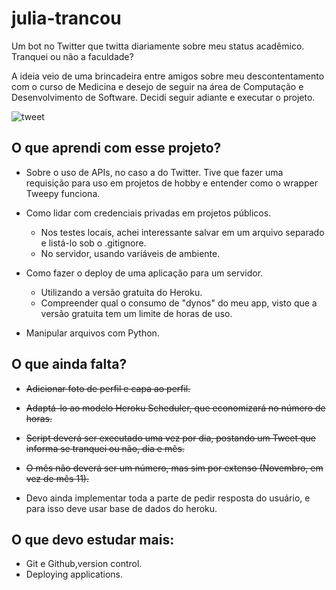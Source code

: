 # julia-trancou
Um bot no Twitter que twitta diariamente sobre meu status acadêmico. Tranquei ou não a faculdade?

A ideia veio de uma brincadeira entre amigos sobre meu descontentamento com o curso de Medicina e desejo de seguir na área de Computação e Desenvolvimento de Software. Decidi seguir adiante e executar o projeto.



![tweet](https://user-images.githubusercontent.com/85142222/140836287-61fa9d40-4166-4855-9d75-46e1e6782bba.png)

## O que aprendi com esse projeto?
- Sobre o uso de APIs, no caso a do Twitter. Tive que fazer uma requisição para uso em projetos de hobby e entender como o wrapper Tweepy funciona.

- Como lidar com credenciais privadas em projetos públicos.
  - Nos testes locais, achei interessante salvar em um arquivo separado e listá-lo sob o .gitignore.
  -  No servidor, usando variáveis de ambiente.

- Como fazer o deploy de uma aplicação para um servidor.
  - Utilizando a versão gratuita do Heroku.
  - Compreender qual o consumo de "dynos" do meu app, visto que a versão gratuita tem um limite de horas de uso.

- Manipular arquivos com Python.


## O que ainda falta?
- ~~Adicionar foto de perfil e capa ao perfil.~~

- ~~Adaptá-lo ao modelo Heroku Scheduler, que economizará no número de horas.~~

- ~~Script deverá ser executado uma vez por dia, postando um Tweet que informa se tranquei ou não, dia e mês.~~

- ~~O mês não deverá ser um número, mas sim por extenso (Novembro, em vez de mês 11).~~

- Devo ainda implementar toda a parte de pedir resposta do usuário, e para isso deve usar base de dados do heroku.


## O que devo estudar mais:
- Git e Github,version control.
- Deploying applications.
